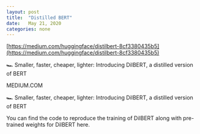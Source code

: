 ```yaml
---
layout: post
title:  "Distilled BERT"
date:   May 21, 2020
categories: none
---
```


[https://medium.com/huggingface/distilbert-8cf3380435b5](https://medium.com/huggingface/distilbert-8cf3380435b5)

🏎 Smaller, faster, cheaper, lighter: Introducing DilBERT, a distilled version of BERT

MEDIUM.COM




🏎 Smaller, faster, cheaper, lighter: Introducing DilBERT, a distilled version of BERT

You can find the code to reproduce the training of DilBERT along with pre-trained weights for DilBERT here.





 

